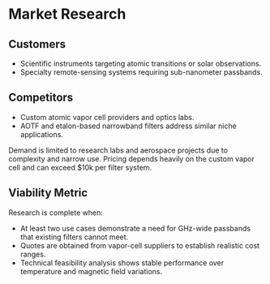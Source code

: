 # Market Research

## Customers
- Scientific instruments targeting atomic transitions or solar observations.
- Specialty remote-sensing systems requiring sub-nanometer passbands.

## Competitors
- Custom atomic vapor cell providers and optics labs.
- AOTF and etalon-based narrowband filters address similar niche applications.

Demand is limited to research labs and aerospace projects due to complexity and narrow use. Pricing depends heavily on the custom vapor cell and can exceed $10k per filter system.

## Viability Metric
Research is complete when:
- At least two use cases demonstrate a need for GHz-wide passbands that existing filters cannot meet.
- Quotes are obtained from vapor-cell suppliers to establish realistic cost ranges.
- Technical feasibility analysis shows stable performance over temperature and magnetic field variations.
